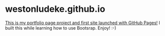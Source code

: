 # westonludeke.github.io
<a href="https://westonludeke.github.io">This is my portfolio page project and first site launched with GitHub Pages!</a> I built this while learning how to use Bootsrap. Enjoy! :-)
